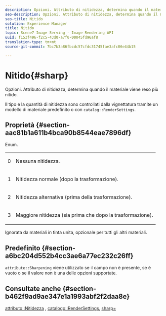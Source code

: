 ```yaml
---
description: Opzioni. Attributo di nitidezza, determina quando il materiale viene reso più nitido.
seo-description: Opzioni. Attributo di nitidezza, determina quando il materiale viene reso più nitido.
seo-title: Nitido
solution: Experience Manager
title: Nitido
topic: Scene7 Image Serving - Image Rendering API
uuid: f153f496-f2c5-43d0-a7f0-00045fd96af8
translation-type: tm+mt
source-git-commit: 7bc7b3a86fbcdc57cfdc31745fae3afc06e44b15

---
```



# Nitido{#sharp}

Opzioni. Attributo di nitidezza, determina quando il materiale viene reso più nitido.

Il tipo e la quantità di nitidezza sono controllati dalla vignettatura tramite un modello di materiale predefinito o con `catalog::RenderSettings`.

## Proprietà {#section-aac81b1a611b4bca90b8544eae7896df}

Enum.

<table id="simpletable_D52B41A39E4E4E54A06821B9D689DB30"> 
 <tr class="strow"> 
  <td class="stentry"> <p>0 </p></td> 
  <td class="stentry"> <p>Nessuna nitidezza. </p></td> 
 </tr> 
 <tr class="strow"> 
  <td class="stentry"> <p>1 </p></td> 
  <td class="stentry"> <p>Nitidezza normale (dopo la trasformazione). </p></td> 
 </tr> 
 <tr class="strow"> 
  <td class="stentry"> <p>2 </p></td> 
  <td class="stentry"> <p>Nitidezza alternativa (prima della trasformazione). </p></td> 
 </tr> 
 <tr class="strow"> 
  <td class="stentry"> <p>3 </p></td> 
  <td class="stentry"> <p>Maggiore nitidezza (sia prima che dopo la trasformazione). </p></td> 
 </tr> 
</table>

Ignorata da materiali in tinta unita, opzionale per tutti gli altri materiali.

## Predefinito {#section-a6bc204d552b4cc3ae6a77ec232c26ff}

`attribute::Sharpening` viene utilizzato se il campo non è presente, se è vuoto o se il valore non è una delle opzioni supportate.

## Consultate anche {#section-b462f9ad9ae347e1a1993abf2f2daa8e}

[attributo::Nitidezza](../../../../../ir-api/material-cat/image-rendering-api-ref/c-ir-material-catalog/c-ir-attributes-reference/r-ir-cat-sharp.md#reference-c706450cf95347f98f86c696f9167297) , [catalogo::RenderSettings](../../../../../ir-api/material-cat/image-rendering-api-ref/c-ir-material-catalog/c-ir-attributes-reference/r-ir-rendersettings.md#reference-f3ae5e18095d40b2a8edef957dd82fbd), [sharp=](../../../../../ir-api/http-protocol/image-rendering-api-ref/c-ir-http-protocol-ref/c-ir-http-protocol-command-reference/r-ir-http-sharp.md#reference-acdd87f6b5de4e3a85e5d3c03022a35a)
